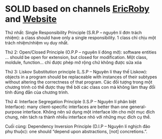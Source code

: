# SOLID based on channels [EricRoby](https://www.youtube.com/watch?v=ZkknJI3QMss&ab_channel=EricRoby) and [Website](https://realpython.com/solid-principles-python/)
Thứ nhất:  Single Responsibility Principle (S.R.P – nguyên lí đơn trách nhiệm): a class should have only a single responsibility. 1 class chỉ chịu một trách nhiệm/nhiệm vụ duy nhất.

Thứ 2: Open/Closed Principle (O.P.P – nguyên lí đóng mở): software entities … should be open for extension, but closed for modification. Một class, moldule, function… chỉ được phép mở rộng chứ không được sửa xóa

Thứ 3: Liskov Substitution principle (L.S.P – Nguyên lí thay thế Liskow): objects in a program should be replaceable with instances of their subtypes without altering the correctness of that program. Các đối tượng trong một chương trình có thể được thay thế bởi các class con mà không làm thay đổi tính đúng đắn của chương trình.

Thứ 4: Interface Segregation Principle (I.S.P – Nguyên lí phân biệt Interface): many client-specific interfaces are better than one general-purpose interface. Không nên sử dụng một interface lớn cho một mục đích chung, nên tách ra thành nhiều interface nhỏ với những mục đích cụ thể.

Cuối cùng: Dependency Inversion Principle (D.I.P – Nguyên lí nghịch đảo phụ thuộc): one should “depend upon abstractions, [not] concretions.”.